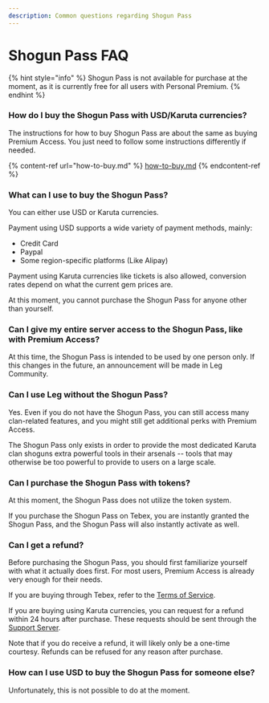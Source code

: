 ```yaml
---
description: Common questions regarding Shogun Pass
---
```


# Shogun Pass FAQ

{% hint style="info" %}
Shogun Pass is not available for purchase at the moment, as it is currently free for all users with Personal Premium.
{% endhint %}

### How do I buy the Shogun Pass with USD/Karuta currencies?

The instructions for how to buy Shogun Pass are about the same as buying Premium Access. You just need to follow some instructions differently if needed.

{% content-ref url="how-to-buy.md" %}
[how-to-buy.md](how-to-buy.md)
{% endcontent-ref %}

### What can I use to buy the Shogun Pass?

You can either use USD or Karuta currencies.

Payment using USD supports a wide variety of payment methods, mainly:

* Credit Card
* Paypal
* Some region-specific platforms (Like Alipay)

Payment using Karuta currencies like tickets is also allowed, conversion rates depend on what the current gem prices are.

At this moment, you cannot purchase the Shogun Pass for anyone other than yourself.

### Can I give my entire server access to the Shogun Pass, like with Premium Access?

At this time, the Shogun Pass is intended to be used by one person only. If this changes in the future, an announcement will be made in Leg Community.

### Can I use Leg without the Shogun Pass?

Yes. Even if you do not have the Shogun Pass, you can still access many clan-related features, and you might still get additional perks with Premium Access.

The Shogun Pass only exists in order to provide the most dedicated Karuta clan shoguns extra powerful tools in their arsenals -- tools that may otherwise be too powerful to provide to users on a large scale.

### Can I purchase the Shogun Pass with tokens?

At this moment, the Shogun Pass does not utilize the token system.

If you purchase the Shogun Pass on Tebex, you are instantly granted the Shogun Pass, and the Shogun Pass will also instantly activate as well.

### Can I get a refund?

Before purchasing the Shogun Pass, you should first familiarize yourself with what it actually does first. For most users, Premium Access is already very enough for their needs.

If you are buying through Tebex, refer to the [Terms of Service](../leg-terms-of-service.md).

If you are buying using Karuta currencies, you can request for a refund within 24 hours after purchase. These requests should be sent through the [Support Server](https://discord.gg/SRWDAk7VnN).

Note that if you do receive a refund, it will likely only be a one-time courtesy. Refunds can be refused for any reason after purchase.

### How can I use USD to buy the Shogun Pass for someone else?

Unfortunately, this is not possible to do at the moment.
